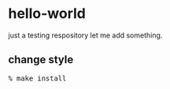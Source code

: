 # hello-world
just a testing respository
let me add something.
## change style
<pre>% make install</pre>

